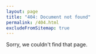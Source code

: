 ```yaml
---
layout: page
title: "404: Document not found"
permalink: /404.html
excludeFromSitemap: true
---
```


Sorry, we couldn't find that page.
